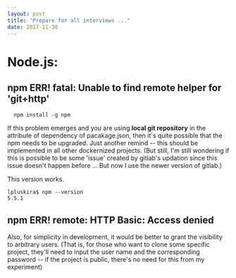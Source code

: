 ```yaml
---
layout: post
title: "Prepare for all interviews ..."
date: 2017-11-30
---
```


# Node.js:
## npm ERR! fatal: Unable to find remote helper for 'git+http'
```
  npm install -g npm
```
If this problem emerges and you are using __local git repository__ in the attribute of dependency of pacakage.json, then it's quite possible that the npm needs to be upgraded. Just another remind -- this should be implemented in all other dockernized projects. (But still, I'm still wondering if this is possible to be some 'issue' created by gitlab's updation since this issue doesn't happen before ... But now I use the newer version of gitlab.) 

This version works.
```
lpluskira$ npm --version
5.5.1
```

## npm ERR! remote: HTTP Basic: Access denied
Also, for simplicity in development, it would be better to grant the visibility to arbitrary users. (That is, for those who want to clone some specific project, they'll need to input the user name and the corresponding password -- if the project is public, there's no need for this from my experiment)
